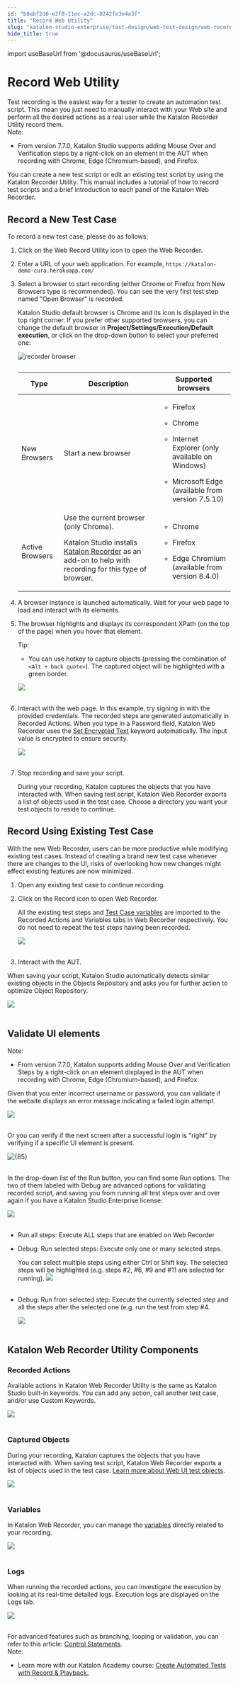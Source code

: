 ```yaml
---
id: "b0abf2d0-e2f0-11ec-a2dc-0242fe3e4a3f"
title: "Record Web Utility"
slug: "katalon-studio-enterprise/test-design/web-test-design/web-record-and-spy-utilities/record-web-utility"
hide_title: true
---
```

import useBaseUrl from '@docusaurus/useBaseUrl';


# <a id="id" class="anchor_top_offset"/><a id="ariaid-title1" class="anchor_top_offset"/>Record Web Utility

<div xmlns="http://www.w3.org/1999/xhtml" className="p">Test recording is the easiest way for a tester to create an automation test script. This mean you just need to manually interact with your Web site and perform all the desired actions as a real user while the Katalon Recorder Utility record them.<div className="note note note_note"><span className="note__title">Note:</span> <ul className="ul"><li className="li"><p className="p">From version 7.7.0, Katalon Studio supports adding Mouse Over and Verification steps by a right-click on an element in the AUT when recording with Chrome, Edge (Chromium-based), and Firefox.</p></li></ul></div>You can create a new test script or edit an existing test script by using the Katalon Recorder Utility. This manual includes a tutorial of how to record test scripts and a brief introduction to each panel of the Katalon Web Recorder.</div>

## <a id="id_1" class="anchor_top_offset"/>Record a New Test Case

<p xmlns="http://www.w3.org/1999/xhtml" className="p">To record a new test case, please do as follows:</p> 
<ol xmlns="http://www.w3.org/1999/xhtml" className="ol"><li className="li"><p className="p">Click on the Web Record Utility icon to open the Web Recorder.</p></li><li className="li"><p className="p">Enter a URL of your web application. For example, <code className="ph codeph">https://katalon-demo-cura.herokuapp.com/</code> </p></li><li className="li"><p className="p">Select a browser to start recording (either Chrome or Firefox from <span className="ph uicontrol">New Browsers</span> type is recommended). You can see the very first test step named "Open Browser" is recorded.</p><p className="p">Katalon Studio default browser is Chrome and its icon is displayed in the top right corner. If you prefer other supported browsers, you can change the default browser in <strong className="ph b">Project/Settings/Execution/Default execution</strong>, or click on the drop-down button to select your preferred one:</p><p className="p"><img className="image" width={700} src={useBaseUrl("/9dfbdbe0-0263-11ed-a2dc-0242fe3e4a3f.png")} alt="recorder browser" /></p><table className="table"><caption /><colgroup><col /><col /><col /></colgroup><thead className="thead"><tr className><th className="entry anchor_top_offset" id="id_1__entry__1">Type</th><th className="entry anchor_top_offset" id="id_1__entry__2">Description</th><th className="entry anchor_top_offset" id="id_1__entry__3">Supported browsers</th></tr></thead><tbody className="tbody"><tr className><td className="entry" headers="id_1__entry__1 id_1__entry__2 id_1__entry__3 ">New Browsers</td><td className="entry" headers="id_1__entry__1 id_1__entry__2 id_1__entry__3 ">Start a new browser</td><td className="entry" headers="id_1__entry__1 id_1__entry__2 id_1__entry__3 "><ul className="ul"><li className="li"><p className="p">Firefox</p></li><li className="li"><p className="p">Chrome</p></li><li className="li"><p className="p">Internet Explorer (only available on Windows)</p></li><li className="li"><p className="p">Microsoft Edge (available from version 7.5.10)</p></li></ul></td></tr><tr className><td className="entry" headers="id_1__entry__1 id_1__entry__2 id_1__entry__3 ">Active Browsers</td><td className="entry" headers="id_1__entry__1 id_1__entry__2 id_1__entry__3 ">Use the current browser (only Chrome).<p className="p">Katalon Studio installs <a className="xref j-external-link" href="https://chrome.google.com/webstore/detail/katalon-recorder-selenium/ljdobmomdgdljniojadhoplhkpialdid" target="_blank">Katalon Recorder</a> as an add-on to help with recording for this type of browser.</p></td><td className="entry" headers="id_1__entry__1 id_1__entry__2 id_1__entry__3 "><div className="p"><ul className="ul"><li className="li"><p className="p">Chrome</p></li><li className="li"><p className="p">Firefox</p></li><li className="li"><p className="p">Edge Chromium (available from version 8.4.0)</p></li></ul></div></td></tr></tbody></table></li><li className="li"><p className="p">A browser instance is launched automatically. Wait for your web page to load and interact with its elements.</p></li><li className="li"><p className="p">The browser highlights and displays its correspondent XPath (on the top of the page) when you hover that element.</p><div className="note tip note_tip"><span className="note__title">Tip:</span> <ul className="ul"><li className="li"><p className="p">You can use hotkey to capture objects (pressing the combination of <code className="ph codeph">&lt;Alt + back quote&gt;</code>). The captured object will be highlighted with a green border.</p></li></ul></div><p className="p"><img className="image" src={useBaseUrl("https://github.com/katalon-studio/docs-images/raw/master/katalon-studio/docs/record-web-utility/xpath.png")} width={850} /><br /><br /></p></li><li className="li"><p className="p">Interact with the web page. In this example, try signing in with the provided credentials. The recorded steps are generated automatically in <span className="ph uicontrol">Recorded Actions</span>. When you type in a <span className="ph uicontrol">Password</span> field, Katalon Web Recorder uses the <a className="xref" href="/docs/legacy/katalon-studio-enterprise/keywords/web-ui-keywords/webui-set-encrypted-text">Set Encrypted Text</a> keyword automatically. The input value is encrypted to ensure security.</p><p className="p"><img className="image" src={useBaseUrl("https://github.com/katalon-studio/docs-images/raw/master/katalon-studio/docs/record-web-utility/Screen-Shot-2018-06-27-at-10.05.19.png")} width={850} /><br /><br /></p></li><li className="li"><p className="p">Stop recording and save your script.</p><p className="p">During your recording, Katalon captures the objects that you have interacted with. When saving test script, <span className="ph uicontrol">Katalon Web Recorder</span> exports a list of objects used in the test case. Choose a directory you want your test objects to reside to continue.</p></li></ol> 

## <a id="id_2" class="anchor_top_offset"/>Record Using Existing Test Case

<p xmlns="http://www.w3.org/1999/xhtml" className="p">With the new Web Recorder, users can be more productive while modifying existing test cases. Instead of creating a brand new test case whenever there are changes to the UI, risks of overlooking how new changes might effect existing features are now minimized.</p> 
<ol xmlns="http://www.w3.org/1999/xhtml" className="ol"><li className="li">Open any existing test case to continue recording.</li><li className="li"><p className="p">Click on the <span className="ph uicontrol">Record</span> icon to open Web Recorder.</p><p className="p">All the existing test steps and <a className="xref" href="/docs/legacy/katalon-studio-enterprise/test-execution/data-driven-testing/types-of-variables">Test Case variables</a> are imported to the <span className="ph uicontrol">Recorded Actions</span> and <span className="ph uicontrol">Variables</span> tabs in Web Recorder respectively. You do not need to repeat the test steps having been recorded.</p><p className="p"><img className="image" src={useBaseUrl("https://github.com/katalon-studio/docs-images/raw/master/katalon-studio/docs/record-web-utility/Screen-Shot-2018-06-27-at-11.23.30.png")} width={850} /><br /><br /></p></li><li className="li"><p className="p">Interact with the AUT.</p></li></ol> 
<p xmlns="http://www.w3.org/1999/xhtml" className="p">When saving your script, Katalon Studio automatically detects similar existing objects in the <span className="ph uicontrol">Objects Repository</span> and asks you for further action to optimize Object Repository.</p> 
<p xmlns="http://www.w3.org/1999/xhtml" className="p"><img className="image" src={useBaseUrl("https://github.com/katalon-studio/docs-images/raw/master/katalon-studio/docs/record-web-utility/image2018-6-26-143A183A9.png")} width={500} /><br /><br /></p> 

## <a id="id_3" class="anchor_top_offset"/>Validate UI elements

<div xmlns="http://www.w3.org/1999/xhtml" className="note note note_note"><span className="note__title">Note:</span> <ul className="ul"><li className="li"><p className="p">From version 7.7.0, Katalon supports adding Mouse Over and Verification Steps by a right-click on an element displayed in the AUT when recording with Chrome, Edge (Chromium-based), and Firefox.</p></li></ul></div>
<p xmlns="http://www.w3.org/1999/xhtml" className="p">Given that you enter incorrect username or password, you can validate if the website displays an error message indicating a failed login attempt.</p> 
<p xmlns="http://www.w3.org/1999/xhtml" className="p"><img className="image" src={useBaseUrl("https://github.com/katalon-studio/docs-images/raw/master/katalon-studio/docs/record-web-utility/validate-UI-elements.png")} width={850} /><br /><br /></p> 
<p xmlns="http://www.w3.org/1999/xhtml" className="p">Or you can verify if the next screen after a successful login is "right" by verifying if a specific UI element is present.</p> 
<p xmlns="http://www.w3.org/1999/xhtml" className="p"><img className="image" src={useBaseUrl("https://github.com/katalon-studio/docs-images/raw/master/katalon-studio/docs/record-web-utility/Validate-2.png")} alt={85} /><br /><br /></p> 
<p xmlns="http://www.w3.org/1999/xhtml" className="p">In the drop-down list of the <span className="ph uicontrol">Run</span> button, you can find some Run options. The two of them labeled with <span className="ph uicontrol">Debug</span> are advanced options for validating recorded script, and saving you from running all test steps over and over again if you have a Katalon Studio Enterprise license:</p> 
<p xmlns="http://www.w3.org/1999/xhtml" className="p"><img className="image" src={useBaseUrl("https://github.com/katalon-studio/docs-images/raw/master/katalon-studio/tutorials/introduction-to-web-testing/77.png")} /><br /><br /></p> 
<ul xmlns="http://www.w3.org/1999/xhtml" className="ul"><li className="li"><span className="ph uicontrol">Run all steps</span>: Execute ALL steps that are enabled on Web Recorder</li><li className="li"><p className="p"><span className="ph uicontrol">Debug: Run selected steps</span>: Execute only one or many selected steps.</p><p className="p">You can select multiple steps using either Ctrl or Shift key. The selected steps will be highlighted (e.g. steps #2, #6, #9 and #11 are selected for running). <img className="image" src={useBaseUrl("https://github.com/katalon-studio/docs-images/raw/master/katalon-studio/docs/record-web-utility/Screen-Shot-2018-06-27-at-11.45.48.png")} /><br /><br /> </p></li><li className="li"><p className="p"><span className="ph uicontrol">Debug: Run from selected step</span>: Execute the currently selected step and all the steps after the selected one (e.g. run the test from step #4. </p><p className="p"><img className="image" src={useBaseUrl("https://github.com/katalon-studio/docs-images/raw/master/katalon-studio/docs/record-web-utility/Screen-Shot-2018-06-27-at-11.51.07.png")} width={600} /><br /><br /></p></li></ul> 

## <a id="id_4" class="anchor_top_offset"/>Katalon Web Recorder Utility Components


### <a id="id_5" class="anchor_top_offset"/>Recorded Actions

<p xmlns="http://www.w3.org/1999/xhtml" className="p">Available actions in Katalon Web Recorder Utility is the same as Katalon Studio built-in keywords. You can add any action, call another test case, and/or use Custom Keywords.</p> 
<p xmlns="http://www.w3.org/1999/xhtml" className="p"><img className="image" src={useBaseUrl("https://github.com/katalon-studio/docs-images/raw/master/katalon-studio/docs/record-web-utility/Screen-Shot-2018-06-27-at-11.30.37.png")} width={500} /><br /><br /></p> 

### <a id="id_6" class="anchor_top_offset"/>Captured Objects

<p xmlns="http://www.w3.org/1999/xhtml" className="p">During your recording, Katalon captures the objects that you have interacted with. When saving test script, <span className="ph uicontrol">Katalon Web Recorder</span> exports a list of objects used in the test case. <a className="xref" href="/docs/legacy/katalon-studio-enterprise/keywords/web-ui-keywords/webui-accept-alert">Learn more about Web UI test objects</a>.</p> 
<p xmlns="http://www.w3.org/1999/xhtml" className="p"><img className="image" src={useBaseUrl("https://github.com/katalon-studio/docs-images/raw/master/katalon-studio/docs/record-web-utility/captured-objects.png")} width={450} /><br /><br /></p> 

### <a id="id_7" class="anchor_top_offset"/>Variables

<p xmlns="http://www.w3.org/1999/xhtml" className="p">In Katalon Web Recorder, you can manage the <a className="xref" href="/docs/legacy/katalon-studio-enterprise/test-execution/data-driven-testing/types-of-variables">variables</a> directly related to your   recording.</p> 
<p xmlns="http://www.w3.org/1999/xhtml" className="p">   <img className="image" src={useBaseUrl("https://github.com/katalon-studio/docs-images/raw/master/katalon-studio/docs/record-web-utility/var.png")} width={600} /><br /><br /> </p> 

### <a id="id_8" class="anchor_top_offset"/>Logs

<p xmlns="http://www.w3.org/1999/xhtml" className="p">When running the recorded actions, you can investigate the execution by looking at its real-time detailed logs. Execution logs are displayed on the <span className="ph uicontrol">Logs</span> tab.</p> 
<p xmlns="http://www.w3.org/1999/xhtml" className="p"><img className="image" src={useBaseUrl("https://github.com/katalon-studio/docs-images/raw/master/katalon-studio/docs/record-web-utility/Screen-Shot-2018-06-27-at-11.54.27.png")} width={400} /><br /><br /></p> 
<div xmlns="http://www.w3.org/1999/xhtml" className="p">For advanced features such as branching, looping or validation, you can refer to this article: <a className="xref" href="/docs/legacy/katalon-studio-enterprise/create-tests-and-projects/manage-projects/statements/statements-overview">Control Statements</a>. <div className="note note note_note"><span className="note__title">Note:</span> <ul className="ul"><li className="li"><p className="p">Learn more with our Katalon Academy course: <a className="xref j-external-link" href="https://academy.katalon.com/courses/record-playback-testing/?utm_source=kat_docs&utm_medium=record_web_utility" target="_blank">Create Automated Tests with Record &amp; Playback.</a></p></li></ul></div></div>
